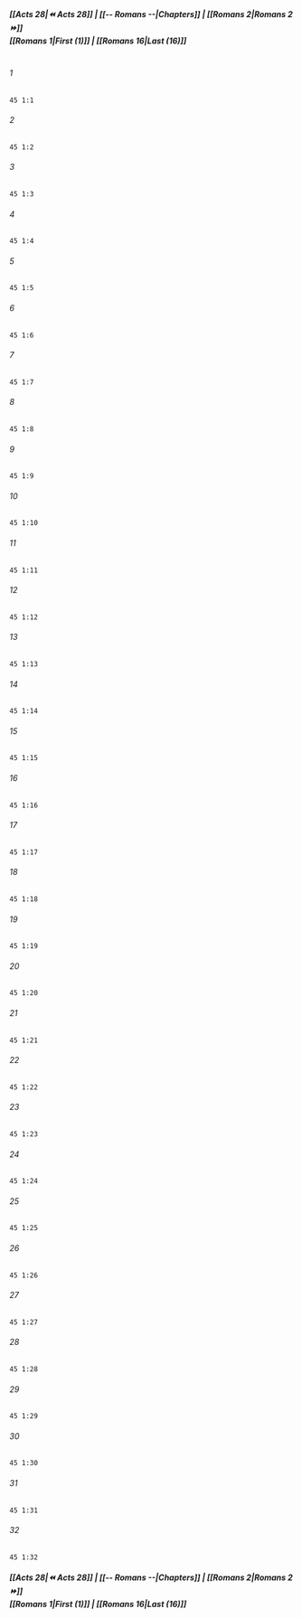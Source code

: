 
##### **[[Acts 28|⏪ Acts 28]] | [[-- Romans --|Chapters]] | [[Romans 2|Romans 2 ⏩]]**<br>**[[Romans 1|First (1)]] | [[Romans 16|Last (16)]]**<br><br>

###### 1
``` verse
45 1:1
```
###### 2
``` verse
45 1:2
```
###### 3
``` verse
45 1:3
```
###### 4
``` verse
45 1:4
```
###### 5
``` verse
45 1:5
```
###### 6
``` verse
45 1:6
```
###### 7
``` verse
45 1:7
```
###### 8
``` verse
45 1:8
```
###### 9
``` verse
45 1:9
```
###### 10
``` verse
45 1:10
```
###### 11
``` verse
45 1:11
```
###### 12
``` verse
45 1:12
```
###### 13
``` verse
45 1:13
```
###### 14
``` verse
45 1:14
```
###### 15
``` verse
45 1:15
```
###### 16
``` verse
45 1:16
```
###### 17
``` verse
45 1:17
```
###### 18
``` verse
45 1:18
```
###### 19
``` verse
45 1:19
```
###### 20
``` verse
45 1:20
```
###### 21
``` verse
45 1:21
```
###### 22
``` verse
45 1:22
```
###### 23
``` verse
45 1:23
```
###### 24
``` verse
45 1:24
```
###### 25
``` verse
45 1:25
```
###### 26
``` verse
45 1:26
```
###### 27
``` verse
45 1:27
```
###### 28
``` verse
45 1:28
```
###### 29
``` verse
45 1:29
```
###### 30
``` verse
45 1:30
```
###### 31
``` verse
45 1:31
```
###### 32
``` verse
45 1:32
```

##### **[[Acts 28|⏪ Acts 28]] | [[-- Romans --|Chapters]] | [[Romans 2|Romans 2 ⏩]]**<br>**[[Romans 1|First (1)]] | [[Romans 16|Last (16)]]**

